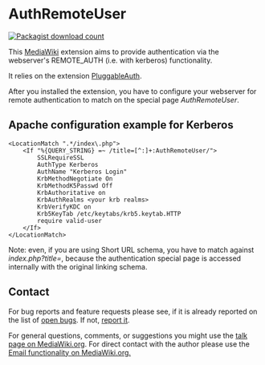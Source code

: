 # AuthRemoteUser
[![Packagist download count](https://poser.pugx.org/mediawiki/auth-remote-user/d/total.png)](https://packagist.org/packages/mediawiki/auth-remote-user)

This [MediaWiki] extension aims to provide authentication via the webserver's
REMOTE_AUTH (i.e. with kerberos) functionality.

It relies on the extension [PluggableAuth].

After you installed the extension, you have to configure your webserver for remote
authentication to match on the special page _AuthRemoteUser_.

## Apache configuration example for Kerberos 
```apacheconf
<LocationMatch ".*/index\.php">
    <If "%{QUERY_STRING} =~ /title=[^:]+:AuthRemoteUser/">
        SSLRequireSSL
        AuthType Kerberos
        AuthName "Kerberos Login"
        KrbMethodNegotiate On
        KrbMethodK5Passwd Off
        KrbAuthoritative on
        KrbAuthRealms <your krb realms>
        KrbVerifyKDC on
        Krb5KeyTab /etc/keytabs/krb5.keytab.HTTP
        require valid-user
    </If>
</LocationMatch>
```
Note: even, if you are using Short URL schema, you have to match against
*index.php?title=*, because the authentication special page is accessed
internally with the original linking schema.

## Contact
For bug reports and feature requests please see, if it is already reported on
the list of [open bugs]. If not, [report it][report bugs].

For general questions, comments, or suggestions you might use the [talk page
on MediaWiki.org][mw-talk]. For direct contact with the author
please use the [Email functionality on MediaWiki.org.][mw-mail]


[MediaWiki]: https://www.mediawiki.org/
[PluggableAuth]: https://www.mediawiki.org/wiki/Extension:PluggableAuth
[open bugs]: https://github.com/oetterer/AuthRemoteUser/issues
[report bugs]: https://github.com/oetterer/AuthRemoteUser/issues/new
[mw-talk]: https://www.mediawiki.org/wiki/Extension_talk:AuthRemoteUser
[mw-mail]: https://www.mediawiki.org/wiki/Special:EmailUser/oetterer
